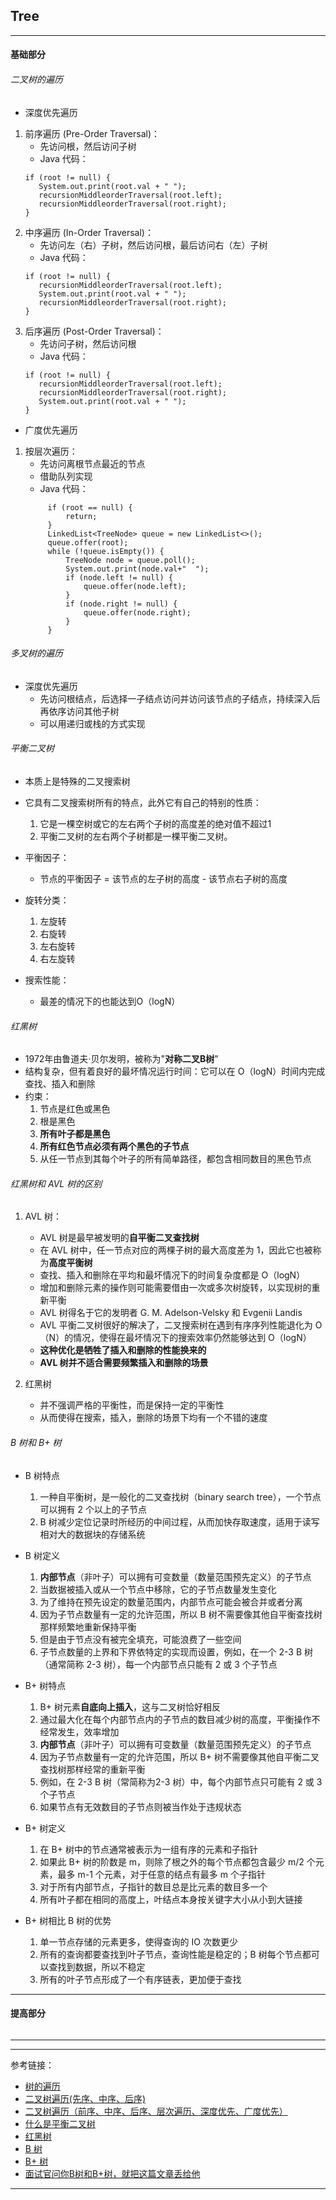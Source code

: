 ## Tree

---

#### 基础部分

###### 二叉树的遍历

- 深度优先遍历

1. 前序遍历 (Pre-Order Traversal)：
    - 先访问根，然后访问子树
    - Java 代码：
   ```
   if (root != null) {
      System.out.print(root.val + " ");
      recursionMiddleorderTraversal(root.left);
      recursionMiddleorderTraversal(root.right);
   }
   ```
2. 中序遍历 (In-Order Traversal)：
    - 先访问左（右）子树，然后访问根，最后访问右（左）子树
    - Java 代码：
   ```
   if (root != null) {
      recursionMiddleorderTraversal(root.left);
      System.out.print(root.val + " ");
      recursionMiddleorderTraversal(root.right);
   }
   ```
3. 后序遍历 (Post-Order Traversal)：
    - 先访问子树，然后访问根
    - Java 代码：
   ```
   if (root != null) {
      recursionMiddleorderTraversal(root.left);
      recursionMiddleorderTraversal(root.right);
      System.out.print(root.val + " ");
   }
   ```

- 广度优先遍历

1. 按层次遍历：
    - 先访问离根节点最近的节点
    - 借助队列实现
    - Java 代码：
   ```    
        if (root == null) {
			return;
		}
		LinkedList<TreeNode> queue = new LinkedList<>();
		queue.offer(root);
		while (!queue.isEmpty()) {
			TreeNode node = queue.poll();
			System.out.print(node.val+"  ");
			if (node.left != null) {
				queue.offer(node.left);
			}
			if (node.right != null) {
				queue.offer(node.right);
			}
		}
   ```

###### 多叉树的遍历

- 深度优先遍历
    - 先访问根结点，后选择一子结点访问并访问该节点的子结点，持续深入后再依序访问其他子树
    - 可以用递归或栈的方式实现

###### 平衡二叉树

- 本质上是特殊的二叉搜索树

- 它具有二叉搜索树所有的特点，此外它有自己的特别的性质：
    1. 它是一棵空树或它的左右两个子树的高度差的绝对值不超过1
    2. 平衡二叉树的左右两个子树都是一棵平衡二叉树。

- 平衡因子：
    - 节点的平衡因子 = 该节点的左子树的高度 - 该节点右子树的高度

- 旋转分类：
    1. 左旋转
    2. 右旋转
    3. 左右旋转
    4. 右左旋转

- 搜索性能：
    - 最差的情况下的也能达到O（logN）

###### 红黑树

- 1972年由鲁道夫·贝尔发明，被称为"**对称二叉B树**"
- 结构复杂，但有着良好的最坏情况运行时间：它可以在 O（logN）时间内完成查找、插入和删除
- 约束：
    1. 节点是红色或黑色
    2. 根是黑色
    3. **所有叶子都是黑色**
    4. **所有红色节点必须有两个黑色的子节点**
    5. 从任一节点到其每个叶子的所有简单路径，都包含相同数目的黑色节点

###### 红黑树和 AVL 树的区别

1. AVL 树：
    - AVL 树是最早被发明的**自平衡二叉查找树**
    - 在 AVL 树中，任一节点对应的两棵子树的最大高度差为 1，因此它也被称为**高度平衡树**
    - 查找、插入和删除在平均和最坏情况下的时间复杂度都是 O（logN）
    - 增加和删除元素的操作则可能需要借由一次或多次树旋转，以实现树的重新平衡
    - AVL 树得名于它的发明者 G. M. Adelson-Velsky 和 Evgenii Landis
    - AVL 平衡二叉树很好的解决了，二叉搜索树在遇到有序序列性能退化为 O（N）的情况，使得在最坏情况下的搜索效率仍然能够达到 O（logN）
    - **这种优化是牺牲了插入和删除的性能换来的**
    - **AVL 树并不适合需要频繁插入和删除的场景**

2. 红黑树
    - 并不强调严格的平衡性，而是保持一定的平衡性
    - 从而使得在搜索，插入，删除的场景下均有一个不错的速度

###### B 树和 B+ 树

- B 树特点
    1. 一种自平衡树，是一般化的二叉查找树（binary search tree），一个节点可以拥有 2 个以上的子节点
    2. B 树减少定位记录时所经历的中间过程，从而加快存取速度，适用于读写相对大的数据块的存储系统

- B 树定义
    1. **内部节点**（非叶子）可以拥有可变数量（数量范围预先定义）的子节点
    2. 当数据被插入或从一个节点中移除，它的子节点数量发生变化
    3. 为了维持在预先设定的数量范围内，内部节点可能会被合并或者分离
    4. 因为子节点数量有一定的允许范围，所以 B 树不需要像其他自平衡查找树那样频繁地重新保持平衡
    5. 但是由于节点没有被完全填充，可能浪费了一些空间
    6. 子节点数量的上界和下界依特定的实现而设置，例如，在一个 2-3 B 树（通常简称 2-3 树），每一个内部节点只能有 2 或 3 个子节点

- B+ 树特点
    1. B+ 树元素**自底向上插入**，这与二叉树恰好相反
    2. 通过最大化在每个内部节点内的子节点的数目减少树的高度，平衡操作不经常发生，效率增加
    3. **内部节点**（非叶子）可以拥有可变数量（数量范围预先定义）的子节点
    4. 因为子节点数量有一定的允许范围，所以 B+ 树不需要像其他自平衡二叉查找树那样经常的重新平衡
    5. 例如，在 2-3 B 树（常简称为2-3 树）中，每个内部节点只可能有 2 或 3 个子节点
    6. 如果节点有无效数目的子节点则被当作处于违规状态

- B+ 树定义
    1. 在 B+ 树中的节点通常被表示为一组有序的元素和子指针
    2. 如果此 B+ 树的阶数是 m，则除了根之外的每个节点都包含最少 m/2 个元素，最多 m-1 个元素，对于任意的结点有最多 m 个子指针
    3. 对于所有内部节点，子指针的数目总是比元素的数目多一个
    4. 所有叶子都在相同的高度上，叶结点本身按关键字大小从小到大链接

- B+ 树相比 B 树的优势
    1. 单一节点存储的元素更多，使得查询的 IO 次数更少
    2. 所有的查询都要查找到叶子节点，查询性能是稳定的；B 树每个节点都可以查找到数据，所以不稳定
    3. 所有的叶子节点形成了一个有序链表，更加便于查找

---

#### 提高部分

######                                                           

---









---

参考链接：

- [树的遍历](https://zh.wikipedia.org/wiki/%E6%A0%91%E7%9A%84%E9%81%8D%E5%8E%86)
- [二叉树遍历(先序、中序、后序)](https://www.jianshu.com/p/456af5480cee)
- [二叉树遍历（前序、中序、后序、层次遍历、深度优先、广度优先）](https://blog.csdn.net/My_Jobs/article/details/43451187)
- [什么是平衡二叉树](https://cloud.tencent.com/developer/article/1419168)
- [红黑树](https://zh.wikipedia.org/wiki/%E7%BA%A2%E9%BB%91%E6%A0%91)
- [B 树](https://zh.wikipedia.org/wiki/B%E6%A0%91)
- [B+ 树](https://zh.wikipedia.org/wiki/B%2B%E6%A0%91)
- [面试官问你B树和B+树，就把这篇文章丢给他](https://segmentfault.com/a/1190000020416577)

---











